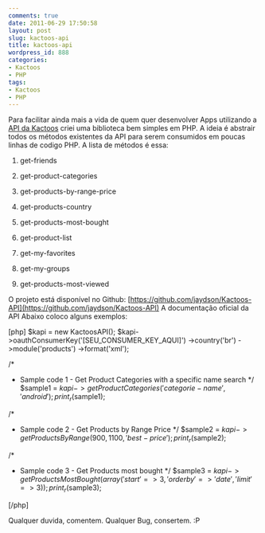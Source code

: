 ```yaml
---
comments: true
date: 2011-06-29 17:50:58
layout: post
slug: kactoos-api
title: kactoos-api
wordpress_id: 888
categories:
- Kactoos
- PHP
tags:
- Kactoos
- PHP
---
```


Para facilitar ainda mais a vida de quem quer desenvolver Apps utilizando a [API da Kactoos](http://api.kactoos.com/docs) criei uma biblioteca bem simples em PHP.
A ideia é abstrair todos os métodos existentes da API para serem consumidos em poucas linhas de codigo PHP.
A lista de métodos é essa:



	
  1. get-friends

	
  2. get-product-categories

	
  3. get-products-by-range-price

	
  4. get-products-country

	
  5. get-products-most-bought

	
  6. get-product-list

	
  7. get-my-favorites

	
  8. get-my-groups

	
  9. get-products-most-viewed


O projeto está disponível no Github: [https://github.com/jaydson/Kactoos-API](https://github.com/jaydson/Kactoos-API)
A documentação oficial da API
Abaixo coloco alguns exemplos:

[php]
$kapi = new KactoosAPI();
$kapi->oauthConsumerKey('[SEU_CONSUMER_KEY_AQUI]')
 ->country('br')
 ->module('products')
 ->format('xml');

/*
 * Sample code 1 - Get Product Categories with a specific name search
*/
$sample1 = $kapi->getProductCategories('categorie-name','android');
print_r($sample1);

/*
 * Sample code 2 - Get Products by Range Price
*/
$sample2 = $kapi->getProductsByRange(900, 1100, 'best-price');
print_r($sample2);

/*
 * Sample code 3 - Get Products most bought
*/
$sample3 = $kapi->getProductsMostBought(array('start' => 3,
 'orderby' => 'date',
 'limit'=>3));
print_r($sample3);

[/php]

Qualquer duvida, comentem. Qualquer Bug, consertem. :P
